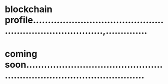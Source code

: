 # blockchain profile.............................................................................,..............
# coming soon.............................................................................................
